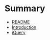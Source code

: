 # Summary

* [README](README.md)
* [Introduction](content/introduction/README.md)
* [jQuery](content/jQuery/README.md)

